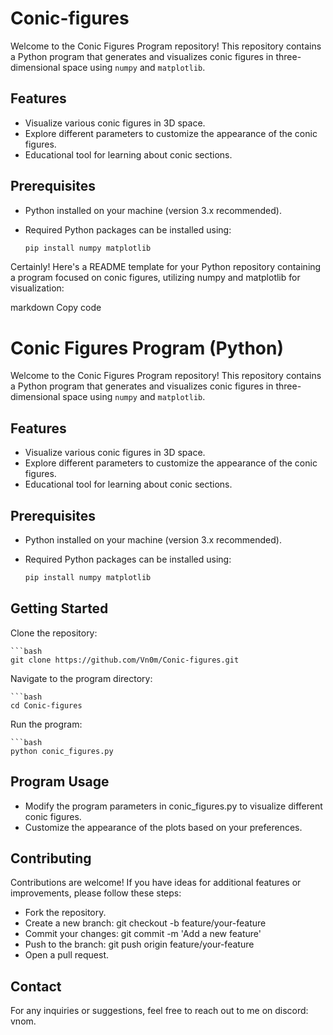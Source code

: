 # Conic-figures

Welcome to the Conic Figures Program repository! This repository contains a Python program that generates and visualizes conic figures in three-dimensional space using `numpy` and `matplotlib`.

## Features

- Visualize various conic figures in 3D space.
- Explore different parameters to customize the appearance of the conic figures.
- Educational tool for learning about conic sections.

## Prerequisites

- Python installed on your machine (version 3.x recommended).
- Required Python packages can be installed using:

  ```bash
  pip install numpy matplotlib

Certainly! Here's a README template for your Python repository containing a program focused on conic figures, utilizing numpy and matplotlib for visualization:

markdown
Copy code
# Conic Figures Program (Python)

Welcome to the Conic Figures Program repository! This repository contains a Python program that generates and visualizes conic figures in three-dimensional space using `numpy` and `matplotlib`.

## Features

- Visualize various conic figures in 3D space.
- Explore different parameters to customize the appearance of the conic figures.
- Educational tool for learning about conic sections.

## Prerequisites

- Python installed on your machine (version 3.x recommended).
- Required Python packages can be installed using:

  ```bash
  pip install numpy matplotlib

## Getting Started
Clone the repository:

    ```bash
    git clone https://github.com/Vn0m/Conic-figures.git
    
Navigate to the program directory:

    ```bash
    cd Conic-figures
    
Run the program:

    ```bash
    python conic_figures.py
    

## Program Usage
- Modify the program parameters in conic_figures.py to visualize different conic figures.
- Customize the appearance of the plots based on your preferences.
  
## Contributing
Contributions are welcome! If you have ideas for additional features or improvements, please follow these steps:

- Fork the repository.
- Create a new branch: git checkout -b feature/your-feature
- Commit your changes: git commit -m 'Add a new feature'
- Push to the branch: git push origin feature/your-feature
- Open a pull request.

## Contact
For any inquiries or suggestions, feel free to reach out to me on discord: vnom.
